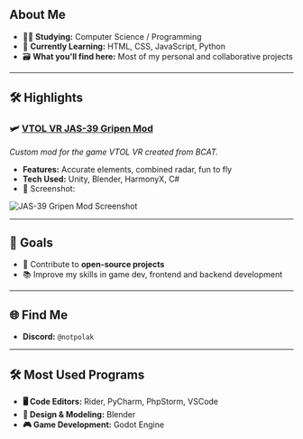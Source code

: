 ## About Me
- 👨‍💻 **Studying:** Computer Science / Programming  
- 🌱 **Currently Learning:** HTML, CSS, JavaScript, Python  
- 🗃️ **What you'll find here:** Most of my personal and collaborative projects  

---

## 🛠️ Highlights  

### 🛩️ **[VTOL VR JAS-39 Gripen Mod](https://steamcommunity.com/sharedfiles/filedetails/?id=3307248305 "JAS-39 in VTOL VR")**
_Custom mod for the game VTOL VR created from BCAT._
- **Features:** Accurate elements, combined radar, fun to fly
- **Tech Used:** Unity, Blender, HarmonyX, C#
- 📸 Screenshot:

![JAS-39 Gripen Mod Screenshot](https://i.imgur.com/h0yoFRU.png)

---

## 🎯 Goals  
- 🚀 Contribute to **open-source projects**
- 📚 Improve my skills in game dev, frontend and backend development

---

## 🌐 Find Me  
- **Discord:** `@notpolak`

---

## 🛠️ Most Used Programs  
- **🖥️ Code Editors:** Rider, PyCharm, PhpStorm, VSCode
- **🎨 Design & Modeling:** Blender
- **🎮 Game Development:** Godot Engine
